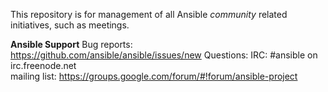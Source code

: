 This repository is for management of all Ansible *community* related initiatives, such as meetings.

**Ansible Support**
Bug reports: https://github.com/ansible/ansible/issues/new
Questions: IRC: #ansible on irc.freenode.net   
           mailing list: https://groups.google.com/forum/#!forum/ansible-project
